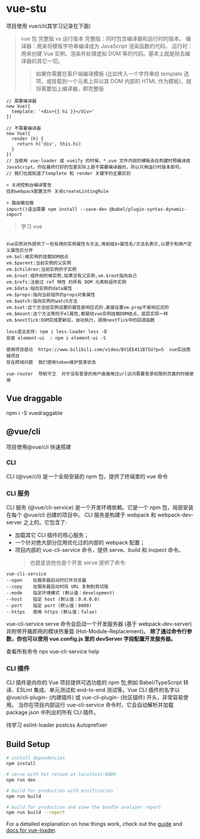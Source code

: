 # vue-stu

项目使用 vue/cli(其学习记录在下面)

> vue 包 完整版 vs 运行版本
> 完整版：同时包含编译器和运行时的版本。
> 编译器：用来将模板字符串编译成为 JavaScript 渲染函数的代码。
> 运行时：用来创建 Vue 实例、渲染并处理虚拟 DOM 等的代码。基本上就是除去编译器的其它一切。
>
> > 如果你需要在客户端编译模板 (比如传入一个字符串给 template 选项，或挂载到一个元素上并以其 DOM 内部的 HTML 作为模板)，就将需要加上编译器，即完整版

```
// 需要编译器
new Vue({
  template: '<div>{{ hi }}</div>'
})

// 不需要编译器
new Vue({
  render (h) {
    return h('div', this.hi)
  }
})
// 当使用 vue-loader 或 vueify 的时候，*.vue 文件内部的模板会在构建时预编译成 JavaScript。你在最终打好的包里实际上是不需要编译器的，所以只用运行时版本即可。
// 我们也就知道了templete 和 render 关键字的主要区别

> 关闭控制台编译警告
找到webpack配置文件 关闭createLintingRule

> 路由懒加载
import()语法需要 npm install --save-dev @babel/plugin-syntax-dynamic-import

```

> 学习 vue

```

Vue实例对外提供了一些有用的实例属性与方法,用前缀$+属性名/方法名表示,以便于和用户定义属性区分开
vm.$el:根实例的挂载DOM结点
vm.$parent:当前实例的父实例
vm.$children:当前实例的子实例
vm.$root:组件树的根实例,如果没有父实例,vm.$root指向自己
vm.$refs:注册过 ref 特性 的所有 DOM 元素和组件实例
vm.$data:指向实例的data属性
vm.$props:指向当前组件的props对象属性
vm.$watch:指向实例的watch方法
vm.$set:这个方法给实例设置的属性是响应式的.直接设置vm.prop不是响应式的
vm.$mount:这个方法等同于el属性,都是给vue实例挂载DOM结点，底层实现一样
vm.$nextTick:DOM完成更新后，自动执行，调用nextTick中的回调函数

less语法支持: npm i less-loader less -D
安装 element-ui  : npm i element-ui -S

使用项目驱动  https://www.bilibili.com/video/BV1EE411B7SU?p=5  vue实战商城项目
存在跨域问题  我们使用token维护登录状态

vue-router  导航守卫  对于没有登录的用户直接用过url访问需要登录权限的页面的时候使用
```

## Vue draggable

npm i -S vuedraggable

## @vue/cli

项目使用@vue/cli 快速搭建

### CLI

CLI (@vue/cli) 是一个全局安装的 npm 包，提供了终端里的 vue 命令

### CLI 服务

CLI 服务 (@vue/cli-service) 是一个开发环境依赖。它是一个 npm 包，局部安装在每个 @vue/cli 创建的项目中。
CLI 服务是构建于 webpack 和 webpack-dev-server 之上的。它包含了:

- 加载其它 CLI 插件的核心服务；
- 一个针对绝大部分应用优化过的内部的 webpack 配置；
- 项目内部的 vue-cli-service 命令，提供 serve、build 和 inspect 命令。
  > 也就是说他也是个开发 serve 提供了命令:

```
vue-cli-service
--open    在服务器启动时打开浏览器
--copy    在服务器启动时将 URL 复制到剪切版
--mode    指定环境模式 (默认值：development)
--host    指定 host (默认值：0.0.0.0)
--port    指定 port (默认值：8080)
--https   使用 https (默认值：false)
```

vue-cli-service serve 命令会启动一个开发服务器 (基于 webpack-dev-server) 并附带开箱即用的模块热重载 (Hot-Module-Replacement)。
**除了通过命令行参数，你也可以使用 vue.config.js 里的 devServer 字段配置开发服务器。**

查看所有命令 npx vue-cli-service help

### CLI 插件

CLI 插件是向你的 Vue 项目提供可选功能的 npm 包,例如 Babel/TypeScript 转译、ESLint 集成、单元测试和 end-to-end 测试等。Vue CLI 插件的名字以 @vue/cli-plugin- (内建插件) 或 vue-cli-plugin- (社区插件) 开头，非常容易使用。
当你在项目内部运行 vue-cli-service 命令时，它会自动解析并加载 package.json 中列出的所有 CLI 插件。

待学习
eslint-loader
postcss Autoprefixer

## Build Setup

```bash
# install dependencies
npm install

# serve with hot reload at localhost:8080
npm run dev

# build for production with minification
npm run build

# build for production and view the bundle analyzer report
npm run build --report
```

For a detailed explanation on how things work, check out the [guide](http://vuejs-templates.github.io/webpack/) and [docs for vue-loader](http://vuejs.github.io/vue-loader).
